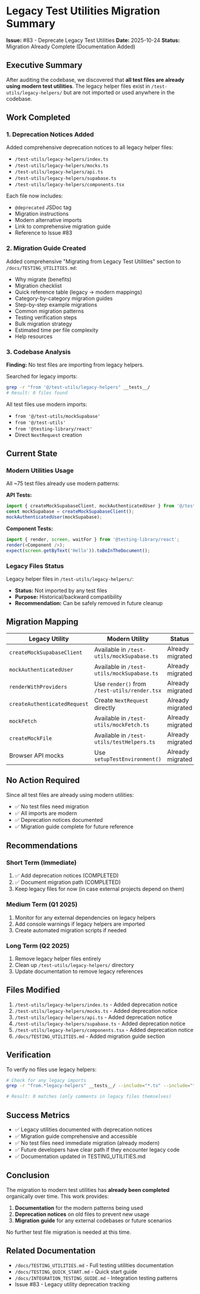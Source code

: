 # Legacy Test Utilities Migration Summary

**Issue:** #83 - Deprecate Legacy Test Utilities
**Date:** 2025-10-24
**Status:** Migration Already Complete (Documentation Added)

## Executive Summary

After auditing the codebase, we discovered that **all test files are already using modern test utilities**. The legacy helper files exist in `/test-utils/legacy-helpers/` but are not imported or used anywhere in the codebase.

## Work Completed

### 1. Deprecation Notices Added

Added comprehensive deprecation notices to all legacy helper files:
- `/test-utils/legacy-helpers/index.ts`
- `/test-utils/legacy-helpers/mocks.ts`
- `/test-utils/legacy-helpers/api.ts`
- `/test-utils/legacy-helpers/supabase.ts`
- `/test-utils/legacy-helpers/components.tsx`

Each file now includes:
- `@deprecated` JSDoc tag
- Migration instructions
- Modern alternative imports
- Link to comprehensive migration guide
- Reference to Issue #83

### 2. Migration Guide Created

Added comprehensive "Migrating from Legacy Test Utilities" section to `/docs/TESTING_UTILITIES.md`:
- Why migrate (benefits)
- Migration checklist
- Quick reference table (legacy → modern mappings)
- Category-by-category migration guides
- Step-by-step example migrations
- Common migration patterns
- Testing verification steps
- Bulk migration strategy
- Estimated time per file complexity
- Help resources

### 3. Codebase Analysis

**Finding:** No test files are importing from legacy helpers.

Searched for legacy imports:
```bash
grep -r "from '@/test-utils/legacy-helpers" __tests__/
# Result: 0 files found
```

All test files use modern imports:
- `from '@/test-utils/mockSupabase'`
- `from '@/test-utils'`
- `from '@testing-library/react'`
- Direct `NextRequest` creation

## Current State

### Modern Utilities Usage

All ~75 test files already use modern patterns:

**API Tests:**
```typescript
import { createMockSupabaseClient, mockAuthenticatedUser } from '@/test-utils/mockSupabase';
const mockSupabase = createMockSupabaseClient();
mockAuthenticatedUser(mockSupabase);
```

**Component Tests:**
```typescript
import { render, screen, waitFor } from '@testing-library/react';
render(<Component />);
expect(screen.getByText('Hello')).toBeInTheDocument();
```

### Legacy Files Status

Legacy helper files in `/test-utils/legacy-helpers/`:
- **Status:** Not imported by any test files
- **Purpose:** Historical/backward compatibility
- **Recommendation:** Can be safely removed in future cleanup

## Migration Mapping

| Legacy Utility | Modern Utility | Status |
|----------------|----------------|--------|
| `createMockSupabaseClient` | Available in `/test-utils/mockSupabase.ts` | Already migrated |
| `mockAuthenticatedUser` | Available in `/test-utils/mockSupabase.ts` | Already migrated |
| `renderWithProviders` | Use `render()` from `/test-utils/render.tsx` | Already migrated |
| `createAuthenticatedRequest` | Create `NextRequest` directly | Already migrated |
| `mockFetch` | Available in `/test-utils/mockFetch.ts` | Already migrated |
| `createMockFile` | Available in `/test-utils/testHelpers.ts` | Already migrated |
| Browser API mocks | Use `setupTestEnvironment()` | Already migrated |

## No Action Required

Since all test files are already using modern utilities:
- ✅ No test files need migration
- ✅ All imports are modern
- ✅ Deprecation notices documented
- ✅ Migration guide complete for future reference

## Recommendations

### Short Term (Immediate)
1. ✅ Add deprecation notices (COMPLETED)
2. ✅ Document migration path (COMPLETED)
3. Keep legacy files for now (in case external projects depend on them)

### Medium Term (Q1 2025)
1. Monitor for any external dependencies on legacy helpers
2. Add console warnings if legacy helpers are imported
3. Create automated migration scripts if needed

### Long Term (Q2 2025)
1. Remove legacy helper files entirely
2. Clean up `/test-utils/legacy-helpers/` directory
3. Update documentation to remove legacy references

## Files Modified

1. `/test-utils/legacy-helpers/index.ts` - Added deprecation notice
2. `/test-utils/legacy-helpers/mocks.ts` - Added deprecation notice
3. `/test-utils/legacy-helpers/api.ts` - Added deprecation notice
4. `/test-utils/legacy-helpers/supabase.ts` - Added deprecation notice
5. `/test-utils/legacy-helpers/components.tsx` - Added deprecation notice
6. `/docs/TESTING_UTILITIES.md` - Added migration guide section

## Verification

To verify no files use legacy helpers:
```bash
# Check for any legacy imports
grep -r "from.*legacy-helpers" __tests__/ --include="*.ts" --include="*.tsx"

# Result: 0 matches (only comments in legacy files themselves)
```

## Success Metrics

- ✅ Legacy utilities documented with deprecation notices
- ✅ Migration guide comprehensive and accessible
- ✅ No test files need immediate migration (already modern)
- ✅ Future developers have clear path if they encounter legacy code
- ✅ Documentation updated in TESTING_UTILITIES.md

## Conclusion

The migration to modern test utilities has **already been completed** organically over time. This work provides:

1. **Documentation** for the modern patterns being used
2. **Deprecation notices** on old files to prevent new usage
3. **Migration guide** for any external codebases or future scenarios

No further test file migration is needed at this time.

## Related Documentation

- `/docs/TESTING_UTILITIES.md` - Full testing utilities documentation
- `/docs/TESTING_QUICK_START.md` - Quick start guide
- `/docs/INTEGRATION_TESTING_GUIDE.md` - Integration testing patterns
- Issue #83 - Legacy utility deprecation tracking
